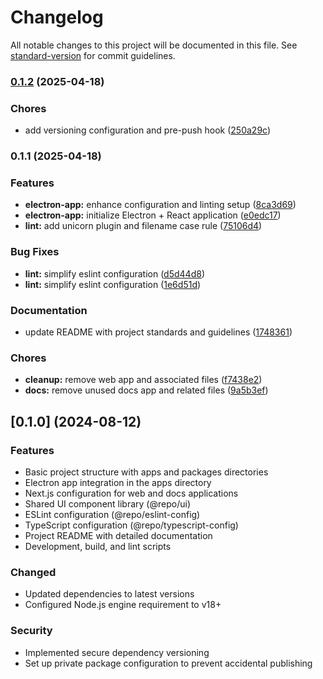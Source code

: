 # Changelog

All notable changes to this project will be documented in this file. See [standard-version](https://github.com/conventional-changelog/standard-version) for commit guidelines.

### [0.1.2](https://github.com/halilyldzs/alius/compare/v0.1.1...v0.1.2) (2025-04-18)

### Chores

- add versioning configuration and pre-push hook ([250a29c](https://github.com/halilyldzs/alius/commit/250a29c94204375f3806b95d92070ac5a5bba31d))

### 0.1.1 (2025-04-18)

### Features

- **electron-app:** enhance configuration and linting setup ([8ca3d69](https://github.com/halilyldzs/alius/commit/8ca3d69359b33e759c0d9bc4bc859126ce59c613))
- **electron-app:** initialize Electron + React application ([e0edc17](https://github.com/halilyldzs/alius/commit/e0edc1703b0e2a969fe1e676221fa4fe96b4b07c))
- **lint:** add unicorn plugin and filename case rule ([75106d4](https://github.com/halilyldzs/alius/commit/75106d47417f5735c4d19204d192ae758ac2b162))

### Bug Fixes

- **lint:** simplify eslint configuration ([d5d44d8](https://github.com/halilyldzs/alius/commit/d5d44d860f96ee68ab6ae73474b805268f8de0b3))
- **lint:** simplify eslint configuration ([1e6d51d](https://github.com/halilyldzs/alius/commit/1e6d51d01dc1feaeffaedeb67f3eecae69f6998d))

### Documentation

- update README with project standards and guidelines ([1748361](https://github.com/halilyldzs/alius/commit/17483617e94b90aaf2689b5bde90b2381122efc4))

### Chores

- **cleanup:** remove web app and associated files ([f7438e2](https://github.com/halilyldzs/alius/commit/f7438e27c51a5b81424865ade078240ac41844c7))
- **docs:** remove unused docs app and related files ([9a5b3ef](https://github.com/halilyldzs/alius/commit/9a5b3efbf0a826d96da94ff304c212af61eae8b9))

## [0.1.0] (2024-08-12)

### Features

- Basic project structure with apps and packages directories
- Electron app integration in the apps directory
- Next.js configuration for web and docs applications
- Shared UI component library (@repo/ui)
- ESLint configuration (@repo/eslint-config)
- TypeScript configuration (@repo/typescript-config)
- Project README with detailed documentation
- Development, build, and lint scripts

### Changed

- Updated dependencies to latest versions
- Configured Node.js engine requirement to v18+

### Security

- Implemented secure dependency versioning
- Set up private package configuration to prevent accidental publishing

